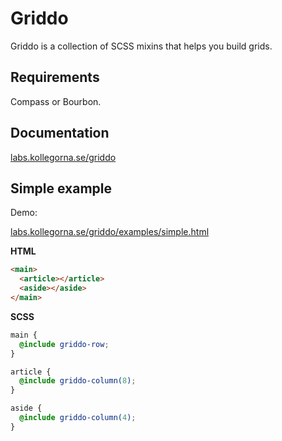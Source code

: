 # Griddo

Griddo is a collection of SCSS mixins that helps you build grids.

## Requirements

Compass or Bourbon.

## Documentation

[labs.kollegorna.se/griddo](http://labs.kollegorna.se/griddo)

## Simple example

Demo:

[labs.kollegorna.se/griddo/examples/simple.html](http://labs.kollegorna.se/griddo/examples/simple.html)

**HTML**

```html
<main>
  <article></article>
  <aside></aside>
</main>
```

**SCSS**

```scss
main {
  @include griddo-row;
}

article {
  @include griddo-column(8);
}

aside {
  @include griddo-column(4);
}
```
